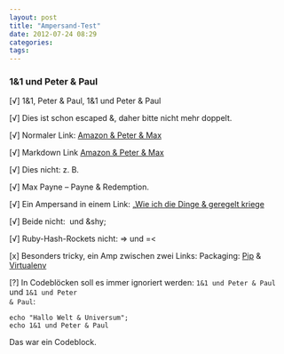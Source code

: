 ```yaml
---
layout: post
title: "Ampersand-Test"
date: 2012-07-24 08:29
categories: 
tags: 
---
```


### 1&1 und Peter & Paul

[√] 1&1, Peter & Paul, 1&amp;1 und Peter &amp; Paul

[√] Dies ist schon escaped &amp;, daher bitte nicht mehr doppelt.

[√] Normaler Link: <a href="http://www.amazon.de/?_encoding=UTF8&amp;camp=1638" title="Amazon & Peter &amp; Max">Amazon & Peter &amp; Max</a>

[√] Markdown Link [Amazon & Peter &amp; Max](http://www.amazon.de/?_encoding=UTF8&amp;camp=1638 "Amazon & Peter &amp; Max")

[√] Dies nicht: z.&nbsp;B.

[√] Max Payne – Payne &amp; Redemption.

[√] Ein Ampersand in einem Link: „<a href="http://www.amazon.de/gp/product/3492240607?ie=UTF8&amp;tag=kogakurede-21&amp;linkCode=as2&amp;camp=1638&amp;creative=6742&amp;creativeASIN=3492240607">Wie ich die Dinge &amp; geregelt kriege</a>

[√] Beide nicht: &shy; und &amp;shy;

[√] Ruby-Hash-Rockets nicht: =&gt; und =&lt;

[x] Besonders tricky, ein Amp zwischen zwei Links: Packaging: <a href="http://pip-installer.org/">Pip</a> &amp; <a href="http://virtualenv.openplans.org/">Virtualenv</a>

[?] In Codeblöcken soll es immer ignoriert werden: `1&1 und Peter & Paul` und <code>1&1 und Peter & Paul</code>:

    echo "Hallo Welt & Universum";
    echo 1&1 und Peter & Paul
    
Das war ein Codeblock.
